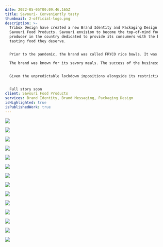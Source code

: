 ```yaml
---
date: 2022-05-05T00:09:46.165Z
title: Savouri- Conveniently tasty
thumbnail: 2-official-logo.png
description: >-
  Tribox Design have created a new Brand Identity and Packaging Design for
  Savouri Food Products. Savouri envision to become the top-of-mind food
  producer in the country dedicated to provide its consumers with the best
  tasting food they deserve. 


  Prior to the pandemic, the brand was called FRYCO rice bowls. It was publicly introduced in 2017, as a college thesis/business project. Later on, it grew to 3 branches until 2020 – when the country was hit with Covid, pushing schools to be closed since then. The target market was students, as the kiosks were located in the canteens of Central Philippine University, Ateneo de Iloilo and University of Iloilo. 

  The brand was known for its savory meals. The success of the business was not only based on the profits made, but the long lines and queues of the students. And feedback would often be summed up to “never disappointing”. Despite the love for the brand, it failed to pivot itself to adapt to the early stages of the pandemic.


  Given the unpredictable lockdown impositions alongside its restrictions, another brick-and-mortar is not considerable. This became an added challenge to target a new, and different market.


  Full story soon
client: Savouri Food Products
services: Brand Identity, Brand Messaging, Packaging Design
isHighlighted: true
isPublishedWork: true
---
```

![](2-official-logo-2.png)

![](4-typography.png)

![](3-pattern2.png)

![](5-logo-variation.png)

![](6-busines-cards.png)

![](8-polo-shirts.png)

![](9-instagram.png)

![](10-facebook.png)

![](11-totebag.png)

![](13-poster.png)

![](14-poster.png)

![](15-laptop.png)

![](16-notebook.png)

![](2-official-logo.png)